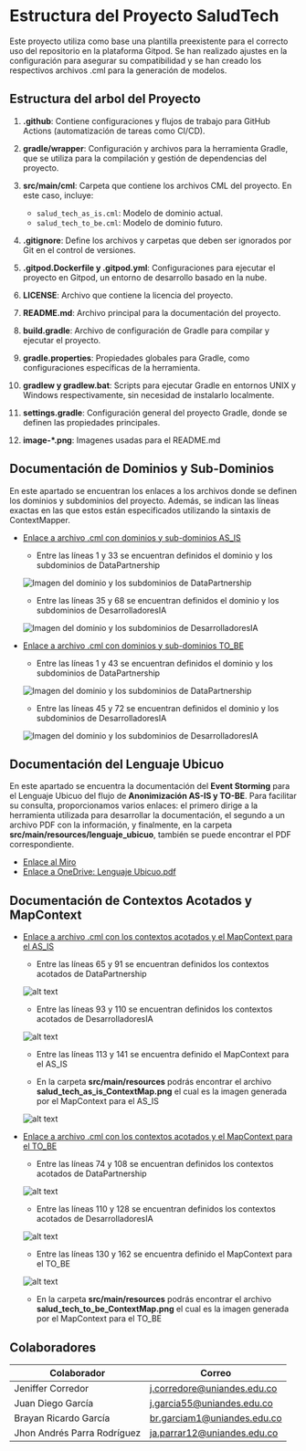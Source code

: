 # Estructura del Proyecto SaludTech

Este proyecto utiliza como base una plantilla preexistente para el correcto uso del repositorio en la plataforma Gitpod. Se han realizado ajustes en la configuración para asegurar su compatibilidad y se han creado los respectivos archivos .cml para la generación de modelos.

## Estructura del arbol del Proyecto

1. **.github**: Contiene configuraciones y flujos de trabajo para GitHub Actions (automatización de tareas como CI/CD).

2. **gradle/wrapper**: Configuración y archivos para la herramienta Gradle, que se utiliza para la compilación y gestión de dependencias del proyecto.

3. **src/main/cml**: Carpeta que contiene los archivos CML del proyecto. En este caso, incluye:
   - `salud_tech_as_is.cml`: Modelo de dominio actual.
   - `salud_tech_to_be.cml`: Modelo de dominio futuro.

4. **.gitignore**: Define los archivos y carpetas que deben ser ignorados por Git en el control de versiones.

5. **.gitpod.Dockerfile y .gitpod.yml**: Configuraciones para ejecutar el proyecto en Gitpod, un entorno de desarrollo basado en la nube.

6. **LICENSE**: Archivo que contiene la licencia del proyecto.

7. **README.md**: Archivo principal para la documentación del proyecto.

8. **build.gradle**: Archivo de configuración de Gradle para compilar y ejecutar el proyecto.

9. **gradle.properties**: Propiedades globales para Gradle, como configuraciones específicas de la herramienta.

10. **gradlew y gradlew.bat**: Scripts para ejecutar Gradle en entornos UNIX y Windows respectivamente, sin necesidad de instalarlo localmente.

11. **settings.gradle**: Configuración general del proyecto Gradle, donde se definen las propiedades principales.

12. **image-*.png**: Imagenes usadas para el README.md

## Documentación de Dominios y Sub-Dominios

En este apartado se encuentran los enlaces a los archivos donde se definen los dominios y subdominios del proyecto. Además, se indican las líneas exactas en las que estos están especificados utilizando la sintaxis de ContextMapper.

- [Enlace a archivo .cml con dominios y sub-dominios AS_IS](https://github.com/JGarcia55/DDDLovers/blob/master/src/main/cml/salud_tech_as_is.cml)

    - Entre las líneas 1 y 33 se encuentran definidos el dominio y los subdominios de DataPartnership

    ![Imagen del dominio y los subdominios de DataPartnership](image-1.png)

    - Entre las líneas 35 y 68 se encuentran definidos el dominio y los subdominios de DesarrolladoresIA

    ![Imagen del dominio y los subdominios de DesarrolladoresIA](image.png)

- [Enlace a archivo .cml con dominios y sub-dominios TO_BE](https://github.com/JGarcia55/DDDLovers/blob/master/src/main/cml/salud_tech_to_be.cml)

    - Entre las líneas 1 y 43 se encuentran definidos el dominio y los subdominios de DataPartnership

    ![Imagen del dominio y los subdominios de DataPartnership](image-2.png)

    - Entre las líneas 45 y 72 se encuentran definidos el dominio y los subdominios de DesarrolladoresIA

    ![Imagen del dominio y los subdominios de DesarrolladoresIA](image-3.png)

## Documentación del Lenguaje Ubicuo

En este apartado se encuentra la documentación del **Event Storming** para el Lenguaje Ubicuo del flujo de **Anonimización AS-IS y TO-BE**. Para facilitar su consulta, proporcionamos varios enlaces: el primero dirige a la herramienta utilizada para desarrollar la documentación, el segundo a un archivo PDF con la información, y finalmente, en la carpeta **src/main/resources/lenguaje_ubicuo**, también se puede encontrar el PDF correspondiente.

- [Enlace al Miro](https://miro.com/app/board/uXjVLlSzI4g=/?share_link_id=436043877662)
- [Enlace a OneDrive: Lenguaje Ubicuo.pdf](https://uniandes-my.sharepoint.com/:b:/g/personal/ja_parrar12_uniandes_edu_co/EZZ_k-th_gtEncVaUikwT70BeSq2PFAkjXVL-BEkIvAVQw?e=cVjzVY)

## Documentación de Contextos Acotados y MapContext

- [Enlace a archivo .cml con los contextos acotados y el MapContext para el AS_IS](https://github.com/JGarcia55/DDDLovers/blob/master/src/main/cml/salud_tech_as_is.cml)

    - Entre las líneas 65 y 91 se encuentran definidos los contextos acotados de DataPartnership

    ![alt text](image-4.png)

    - Entre las líneas 93 y 110 se encuentran definidos los contextos acotados de DesarrolladoresIA

    ![alt text](image-5.png)

    - Entre las líneas 113 y 141 se encuentra definido el MapContext para el AS_IS

    - En la carpeta **src/main/resources** podrás encontrar el archivo **salud_tech_as_is_ContextMap.png** el cual es la imagen generada por el MapContext para el AS_IS

    ![alt text](image-8.png)
    
- [Enlace a archivo .cml con los contextos acotados y el MapContext para el TO_BE](https://github.com/JGarcia55/DDDLovers/blob/master/src/main/cml/salud_tech_to_be.cml)

    - Entre las líneas 74 y 108 se encuentran definidos los contextos acotados de DataPartnership

    ![alt text](image-6.png)

    - Entre las líneas 110 y 128 se encuentran definidos los contextos acotados de DesarrolladoresIA

    ![alt text](image-7.png)

    - Entre las líneas 130 y 162 se encuentra definido el MapContext para el TO_BE

    ![alt text](image-8.png)

    - En la carpeta **src/main/resources** podrás encontrar el archivo **salud_tech_to_be_ContextMap.png** el cual es la imagen generada por el MapContext para el TO_BE

## Colaboradores

| Colaborador                 | Correo                                |
|-----------------------------|---------------------------------------|
| Jeniffer Corredor           | j.corredore@uniandes.edu.co           |
| Juan Diego García           | j.garcia55@uniandes.edu.co            |
| Brayan Ricardo García       | br.garciam1@uniandes.edu.co           |
| Jhon Andrés Parra Rodríguez | ja.parrar12@uniandes.edu.co           |